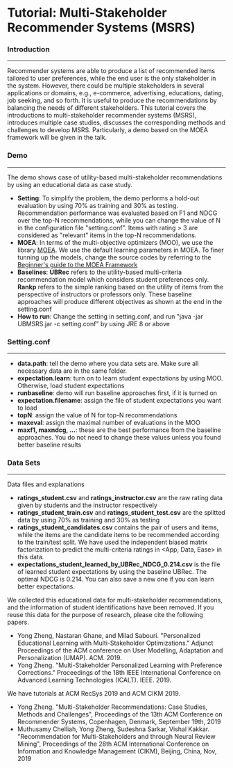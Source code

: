 # Tutorial: Multi-Stakeholder Recommender Systems (MSRS)
### Introduction
-------------------
Recommender systems are able to produce a list of recommended items tailored to user preferences, while the end user is the only stakeholder in the system. However, there could be multiple stakeholders in several applications or domains, e.g., e-commerce, advertising, educations, dating, job seeking, and so forth. It is useful to produce the recommendations by balancing the needs of different stakeholders. This tutorial covers the introductions to multi-stakeholder recommender systems (MSRS), introduces multiple case studies, discusses the corresponding methods and challenges to develop MSRS. Particularly, a demo based on the MOEA framework will be given in the talk.

### Demo
-------------------
The demo shows case of utility-based multi-stakeholder recommendations by using an educational data as case study.

* **Setting**: To simplify the problem, the demo performs a hold-out evaluation by using 70% as training and 30% as testing. Recommendation performance was evaluated based on F1 and NDCG over the top-N recommendations, while you can change the value of N in the configuration file "setting.conf". Items with rating > 3 are considered as "relevant" items in the top-N recommendations.
* **MOEA**: In terms of the multi-objective optimizers (MOO), we use the library [MOEA](https://github.com/MOEAFramework/MOEAFramework). We use the default learning parameters in MOEA. To finer tunning up the models, change the source codes by referring to the [Beginner's guide to the MOEA Framework](http://moeaframework.org/documentation.html) 
* **Baselines**: **UBRec** refers to the utility-based multi-criteria recommendation model which considers student preferences only. **Rankp** refers to the simple ranking based on the utility of items from the perspective of instructors or professors only. These baseline approaches will produce different objectives as shown at the end in the setting.conf
* **How to run**: Change the setting in setting.conf, and run "java -jar UBMSRS.jar -c setting.conf" by using JRE 8 or above

### Setting.conf
-------------------
* **data.path**: tell the demo where you data sets are. Make sure all necessary data are in the same folder.
* **expectation.learn**: turn on to learn student expectations by using MOO. Otherwise, load student expectations
* **runbaseline**: demo will run baseline approaches first, if it is turned on
* **expectation.filename**: assign the file of student expectations you want to load
* **topN**: assign the value of N for top-N recommendations
* **maxeval**: assign the maximal number of evaluations in the MOO
* **maxf1, maxndcg, ...**: these are the best performance from the baseline approaches. You do not need to change these values unless you found better baseline results

### Data Sets
-------------------
Data files and explanations
* **ratings_student.csv** and **ratings_instructor.csv** are the raw rating data given by students and the instructor respectively
* **ratings_student_train.csv** and **ratings_student_test.csv** are the splitted data by using 70% as training and 30% as testing
* **ratings_student_candidates.csv** contains the pair of users and items, while the items are the candidate items to be recommended according to the train/test split. We have used the independent biased matrix factorization to predict the multi-criteria ratings in <App, Data, Ease> in this data.
* **expectations_student_learned_by_UBRec_NDCG_0.214.csv** is the file of learned student expectations by using the baseline UBRec. The optimal NDCG is 0.214. You can also save a new one if you can learn better expectations.

We collected this educational data for multi-stakeholder recommendations, and the information of student identifications have been removed. If you reuse this data for the purpose of research, please cite the following papers.

* Yong Zheng, Nastaran Ghane, and Milad Sabouri. "Personalized Educational Learning with Multi-Stakeholder Optimizations." Adjunct Proceedings of the ACM conference on User Modelling, Adaptation and Personalization (UMAP). ACM. 2019.
* Yong Zheng. "Multi-Stakeholder Personalized Learning with Preference Corrections." Proceedings of the 18th IEEE International Conference on Advanced Learning Technologies (ICALT). IEEE. 2019.

We have tutorials at ACM RecSys 2019 and ACM CIKM 2019.

* Yong Zheng. "Multi-Stakeholder Recommendations: Case Studies, Methods and Challenges", Proceedings of the 13th ACM Conference on Recommender Systems, Copenhagen, Denmark, September 19th, 2019
* Muthusamy Chelliah, Yong Zheng, Sudeshna Sarkar, Vishal Kakkar. "Recommendation for Multi-Stakeholders and through Neural Review Mining", Proceedings of the 28th ACM International Conference on Information and Knowledge Management (CIKM), Beijing, China, Nov, 2019
